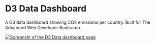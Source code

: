 # D3 Data Dashboard

A D3 data dashboard showing CO2 emissions per country. Built for The Advanced Web Developer Bootcamp.

[![Screensht of the D3 Data dashboard page](http://res.cloudinary.com/gerhynes/image/upload/v1520375595/Screenshot-2018-3-6_D3_Data_Dashboard_yu1pqj.png)](https://gk-hynes.github.io/d3-data-dashboard/)
